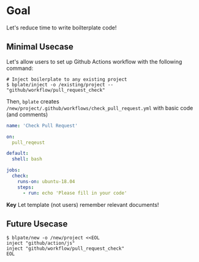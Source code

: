# Goal

Let's reduce time to write boilterplate code!

## Minimal Usecase

Let's allow users to set up Github Actions workflow with the following command:
```
# Inject boilerplate to any existing project
$ bplate/inject -o /existing/project -- "github/workflow/pull_request_check"
```

Then, ``bplate`` creates ``/new/project/.github/workflows/check_pull_request.yml`` with basic code (and comments)
```yml
name: 'Check Pull Request'

on:
  pull_reqeust

default:
  shell: bash

jobs:
  check:
    runs-on: ubuntu-18.04
    steps:
      - run: echo 'Please fill in your code'
```

**Key** Let template (not users) remember relevant documents!

## Future Usecase

```
$ blpate/new -o /new/project <<EOL
inject "github/action/js"
inject "github/workflow/pull_request_check"
EOL
```
